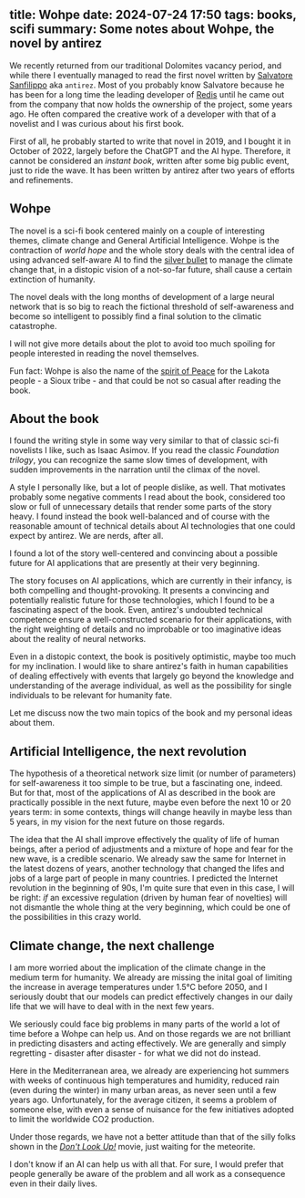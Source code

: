 title: Wohpe
date: 2024-07-24 17:50
tags: books, scifi 
summary: Some notes about Wohpe, the novel by antirez
---

We recently returned from our traditional Dolomites vacancy period, and while there
I eventually managed to read the first novel written by [Salvatore
Sanfilippo](http://invece.org/) aka `antirez`.  Most of you probably know
Salvatore because he has been for a long time the leading developer of
[Redis](https://en.wikipedia.org/wiki/Redis) until he came out from the company
that now holds the ownership of the project, some years ago. He often compared
the creative work of a developer with that of a novelist and I was curious about
his first book. 

First of all, he probably started to write that novel in 2019, and I bought it
in October of 2022, largely before the ChatGPT and the AI hype. Therefore, it cannot be
considered an _instant book_, written after some big public event, just to ride
the wave. It has been written by antirez after two years of efforts and refinements.

## Wohpe

The novel is a sci-fi book centered mainly on a couple of interesting
themes, climate change and General Artificial Intelligence. Wohpe is the contraction
of _world hope_ and the whole story deals with the central idea of using advanced
self-aware AI to find the [silver bullet](https://en.wikipedia.org/wiki/Silver_bullet) 
to manage the climate change that, in a distopic vision of a not-so-far future, shall 
cause a certain extinction of humanity.

The novel deals with the long months of development of a large neural network that is so
big to reach the fictional threshold of self-awareness and become so intelligent
to possibly find a final solution to the climatic catastrophe.

I will not give more details about the plot to avoid too much spoiling for people interested
in reading the novel themselves.

Fun fact: Wohpe is also the name of the [spirit of Peace](https://en.wikipedia.org/wiki/Wohpe) 
for the Lakota people - a Sioux tribe - and that could be not so casual after reading the book.

##  About the book

I found the writing style in some way very similar to that of classic sci-fi novelists
I like, such as Isaac Asimov. If you read the classic _Foundation trilogy_, you can recognize
the same slow times of development, with sudden improvements in the narration 
until the climax of the novel. 

A style I personally like, but a lot of people dislike, as well. That motivates probably 
some negative comments I read about the book, considered too slow or full of unnecessary details
that render some parts of the story heavy. I found instead the book well-balanced and
of course with the reasonable amount of technical details about AI technologies that one
could expect by antirez. We are nerds, after all.

I found a lot of the story well-centered and convincing about a possible future for 
AI applications that are presently at their very beginning. 

The story focuses on AI applications, which are currently in their infancy, is
both compelling and thought-provoking. It presents a convincing and potentially
realistic future for those technologies, which I found to be a fascinating
aspect of the book. Even, antirez's undoubted technical competence ensure a
well-constructed scenario for their applications, with the right weighting of
details and no improbable or too imaginative ideas about the reality
of neural networks.

Even in a distopic context, the book is positively optimistic, maybe too
much for my inclination. 
I would like to share antirez's faith in human capabilities of dealing
effectively with events that largely go beyond the knowledge and understanding 
of the average individual, as well as the possibility for single individuals
to be relevant for humanity fate.

Let me discuss now the two main topics of the book and my personal ideas
about them.

## Artificial Intelligence, the next revolution

The hypothesis of a theoretical network size limit (or number of parameters) 
for self-awareness it too simple to be true, but a fascinating one, indeed.
But for that, most of the applications of AI as described in the book are practically
possible in the next future, maybe even before the next 10 or 20 years term: in
some contexts, things will change heavily in maybe less than 5 years, in my
vision for the next future on those regards.

The idea that the AI shall improve effectively the quality of life of human beings,
after a period of adjustments and a mixture of hope and fear for the new wave,
is a credible scenario. We already saw the same for Internet in the latest dozens of
years, another technology that changed the lifes and jobs of a large part of people in many
countries. I predicted the Internet revolution in the beginning of 90s, I'm quite sure 
that even in this case, I will be right: _if_ an excessive regulation 
(driven by human fear of novelties) will not dismantle the whole thing at the very beginning, 
which could be one of the possibilities in this crazy world.

## Climate change, the next challenge

I am more worried about the implication of the climate change in the medium term for humanity.
We already are missing the inital goal of limiting the increase in average
temperatures under 1.5°C before 2050, and I seriously doubt that our
models can predict effectively changes in our daily life 
that we will have to deal with in the next few years. 

We seriously could face big problems in many parts of the world a lot of 
time before a Wohpe can help us. And on those regards we are not brilliant in
predicting disasters and acting effectively. We are generally and simply
regretting - disaster after disaster - for what we did not do instead.

Here in the Mediterranean area, we already are experiencing hot summers with
weeks of continuous high temperatures and humidity, reduced rain (even during
the winter) in many urban areas, as never seen until a few years ago.
Unfortunately, for the average citizen, it seems a problem of someone else, with
even a sense of nuisance for the few initiatives adopted to limit the worldwide
CO2 production.

Under those regards, we have not a better attitude than that of the silly folks
shown in the [_Don't Look Up!_](https://it.wikipedia.org/wiki/Don%27t_Look_Up)
movie, just waiting for the meteorite.

I don't know if an AI can help us with all that. For sure, I would
prefer that people generally be aware of the problem and all 
work as a consequence even in their daily lives.


